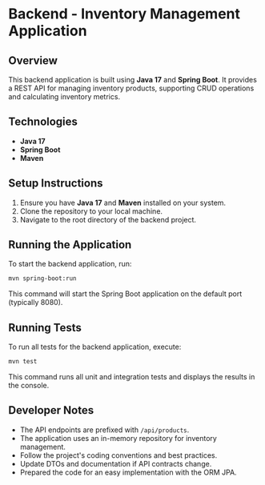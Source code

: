# Backend - Inventory Management Application

## Overview
This backend application is built using **Java 17** and **Spring Boot**. It provides a REST API for managing inventory products, supporting CRUD operations and calculating inventory metrics.

## Technologies
- **Java 17**
- **Spring Boot**
- **Maven**

## Setup Instructions
1. Ensure you have **Java 17** and **Maven** installed on your system.
2. Clone the repository to your local machine.
3. Navigate to the root directory of the backend project.

## Running the Application
To start the backend application, run:

```bash
mvn spring-boot:run
```

This command will start the Spring Boot application on the default port (typically 8080).

## Running Tests
To run all tests for the backend application, execute:

```bash
mvn test
```

This command runs all unit and integration tests and displays the results in the console.

## Developer Notes
- The API endpoints are prefixed with `/api/products`.
- The application uses an in-memory repository for inventory management.
- Follow the project's coding conventions and best practices.
- Update DTOs and documentation if API contracts change.
- Prepared the code for an easy implementation with the ORM JPA.
